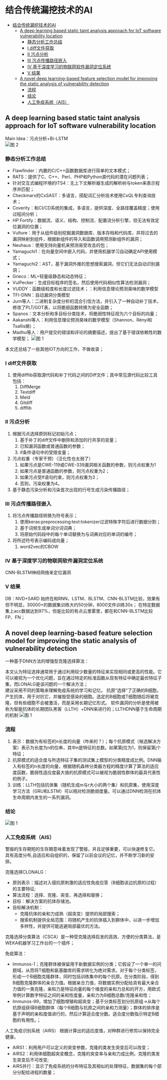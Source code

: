 <!--
 * @Author: Suez_kip 287140262@qq.com
 * @Date: 2022-12-01 20:57:24·   
 * @LastEditTime: 2022-12-07 17:26:47
 * @LastEditors: Suez_kip
 * @Description: 
-->
# 结合传统漏挖技术的AI

- [结合传统漏挖技术的AI](#结合传统漏挖技术的ai)
  - [A deep learning based static taint analysis approach for IoT software vulnerability location](#a-deep-learning-based-static-taint-analysis-approach-for-iot-software-vulnerability-location)
    - [静态分析工作总结](#静态分析工作总结)
    - [I diff文件获取](#i-diff文件获取)
    - [II 污点分析](#ii-污点分析)
    - [III 污点传播路径嵌入](#iii-污点传播路径嵌入)
    - [IV 基于深度学习的物联网软件漏洞定位系统](#iv-基于深度学习的物联网软件漏洞定位系统)
    - [V 结果](#v-结果)
  - [A novel deep learning-based feature selection model for improving the static analysis of vulnerability detection](#a-novel-deep-learning-based-feature-selection-model-for-improving-the-static-analysis-of-vulnerability-detection)
    - [流程](#流程)
    - [结论](#结论)
    - [人工免疫系统（AIS）](#人工免疫系统ais)

## A deep learning based static taint analysis approach for IoT software vulnerability location

Main Idea：污点分析+Bi-LSTM  
![图 2](../images/1c03a3aaed4823ea9aeab2b3d3feaf00f3970478dd13ed0519417603e12991ae.png)  

### 静态分析工作总结

- Flawfinder：内置的C/C++函数数据库进行简单的文本模式；
- RATS：提供了C、C++、Perl、PHP和Python源代码的潜在问题列表；
- 针对交互式编程环境的ITS4：无上下文解析器生成的解析树与token来表示程序并匹配；
- Checkmarx的CxSAST：多语言，搭配词汇分析技术使用CxQL专利查询技术；
- Coverity：和CI/CD系统的集成，多语言，提供深度、全路径覆盖精度；使用过程间分析；
- HP Fortify：数据流、语义、结构、控制流、配置流分析引擎，但无法有效定位漏洞的位置；
- Vulture：用于从组件级别挖掘漏洞数据库、版本存档和代码库，并将过去的漏洞映射到组件，根据新组件的导入和函数调用预测新组件的漏洞；
- Neuhaus：使用支持向量机来预测易受攻击的包；
- Yamaguchi1：在向量空间中嵌入代码，并使用机器学习自动确定API使用模式；
- Yamaguchi2：AST，基于漏洞外推的思想搜索漏洞，但它们无法自动识别漏洞；
- Grieco：ML+轻量级静态和动态特征；
- VulPecker：生成目标程序的签名，然后使用代码相似性算法检测漏洞；
- VUDDY：函数级粒度和长度过滤技术；：利用信息理论预测臭味的数学模型
- TFI-DNN：自动漏洞分类模型
- Jurn等人：二进制复杂度分析的混合引信方法，并引入了一种自动补丁技术，修改了PLT/GOT表，以将脆弱函数转换为安全函数；
- Spanos：文本分析和多目标分类技术，将脆弱性特征视为六个目标的向量；
- Aakanshi等人：利用信息理论预测臭味的数学模型（Shannon、Rényi和Tsallis熵）；
- Madhu等人：用户提交的错误和评论的摘要描述，提出了基于错误依赖性的数学模型；
![图 1](../images/ac016f6ae0eba9a3bb174c4633542b7b85a02ea310a12e6bc1e73bc4d1d70b2b.png)  

本文还总结了一些其他IOT方向的工作，不做收录；

### I diff文件获取

1. 使用difflib获取源代码和补丁代码之间的Diff文件；其中常见源代码比较工具包括：
   1. DiffMerge
   2. Textdiff
   3. Meld
   4. Gitdiff
   5. difflib

### II 污点分析

1. 根据污点选择原则标记初始污点；
   1. 基于补丁的diff文件中删除和添加的行共享的变量；
   2. 已知漏洞函数或普通函数的参数；
   3. if条件语句中的受限变量；
2. 污点权重（专家干预）（泛化性也太弱了）
   1. 如果污点是CWE-119或CWE-339漏洞相关函数的参数，则污点权重为1
   2. 如果污点是普通函数的参数，则污点权重为2；
   3. 如果污点受If语句约束，则污点权重为3；
   4. 否则，污染权重为4。
3. 基于静态污染分析和污染首次出现的行号生成污染传播路径；

### III 污点传播路径嵌入

1. 将污点传播路径转换为符号表示；
   1. 使用keras:preprocessing:text:tokenizer过滤特殊字符后进行数据分割；
   2. 基于词频生成单词分词词典；
   3. 将原始代码段中的每个单词替换为与词典对应的单词的编号；
2. 将所述符号表示编码成向量；
   1. word2vec的CBOW

### IV 基于深度学习的物联网软件漏洞定位系统

CNN-BLSTM神经网络来定位漏洞

### V 结果

DB：NVD+SARD
始终在和RNN、LSTM、BLSTM、CNN-BLSTM比较，效果有但不明显，30000+的数据集训练大约50分钟，8000文件训练30s；
在特定数据集上acc数据达到97%，但是比较的有点云里雾里，都在和CNN-BLSTM比较FP、FN；

## A novel deep learning-based feature selection model for improving the static analysis of vulnerability detection

一种基于DNN方法的增强型克隆选择算法：

本文认为特征选择通常用于通过利用较少数量的特征来实现相同或更高的性能。它可以被视为一个优化问题，旨在通过特定的标准函数从现有特征中确定最优特征子集，而LONALG是该问题的一个解决方法；  
建议采用不同的策略来理解免疫系统的学习和记忆。
抗原“选择”了正确的B细胞，产生抗体，用于对抗它，并摧毁受感染的细胞。选定的B细胞或T细胞随后将被克隆，但有些细胞不会被激活，而是采用长期记忆形式。
软件漏洞的分析是使用被称为智能抗体的长期团队黑客（LLTH）+DNN来进行的；LLTHDNN基于生命周期的机制
![图 1](../images/94326ef3934e1e5b917ac686555a26f3e1ad993597454c8911d4528042297f2f.png)  

### 流程

1. 表示：数据为有标签的n长度的向量（咋来的？）；每个抗原模式（候选解决方案）表示为长度为n的位串，其中n是特征的总数。如果第j位为1，则保留第j个特征；
2. 抗原模式的适合度与所选特征子集的测试集上模型的分类精度成比例。DNN输入有标签的n长度的向量，根据随机森林分类器方程的精度计算了算法的适应度函数，脆弱性适应度最大值的抗原模式可以被视为脆弱性群体的最具代表性的例子。
3. 训练：LLTH包括抗体集（随机生成m与r大小的两个集）和抗原集，使用深度学习方法（GRU和LSTM）可以相对检测脆弱度量。可以通过DNN检测在抗体生命周期内发生的一系列漏洞。

### 结论

![图 1](../images/73a9319633a3f336816a3675f7815a336680e6cecee4c0566a967974bed35f3f.png)  

### 人工免疫系统（AIS）

警报的生存期短的生存期意味着发现了警报，并且足够重要，可以快速修复它。
具有高度分布,自适应和自组织的，保留了以前会议的记忆，并不断学习新的安排。

克隆选择CLONALG：  

- 原则表示：描述对入侵抗原刺激的适应性免疫应答（B细胞该边抗原的过程）的主要特征;
- 算法流程：选择、克隆、突变、再选择和替换；
- 目标：解决方案的抗体存储池。
- 目标解决机制：
  - 克隆抗体的亲和力成熟（超突变）提供的局部搜索；
  - 搜索机制提供全局范围：将随机产生的抗体插入到群体中，以进一步增加多样性，并提供可能逃避局部最优的方法。

克隆选择分类算法（CSCA）是一种受克隆选择启发的高效、方便的分类算法，是WEKA机器学习工作台的一个插件；

免疫算法：

- Immunos-1；克隆群体被保留用于新数据实例的分类；它假设了一个单一的问题域，从而将T细胞和氨基酸库的需求转化为绝对需求。对于每个分类标签，形成一个B细胞克隆群体，同时包括训练集中的每个抗原。在分类阶段，得到B细胞克隆群体的亲合力值。根据亲合力值，将数据实例分配给具有最大亲合力值的一类克隆，亲和力是特征向量的每个维度的亲和力总和的开方，用欧式举例计算数字特征之间的亲和性度量，亲和力为B细胞总数/克隆亲和性；
- Immunos-99，增加了细胞增殖和超突变；基于分类标签划分抗原组->从每个抗原组获得B细胞群体（每个B细胞与抗原之间的亲和力测量）；群体的排序是基于声明的亲和度值进行的，然后计算适合度分数。适合度分数指示特定B细胞的有用性。；

人工免疫识别系统（AIRS）
根据计算出的适应度值，对种群进行修剪以保持完全健康。

- AIRS1：利用用户可以定义的突变参数，克隆的类发生突变后可以改变；
- AIRS2：利用体细胞超突变概念，克隆的突变率与亲和力成比例，克隆的类发生突变后不可改变;
- AIRS并行：显示了免疫系统的分布特征及其相似的处理特征，数据集的每个部分分配给进程的数量；
